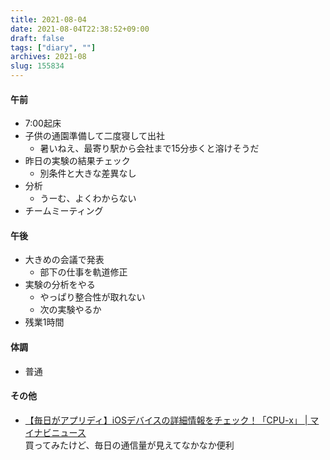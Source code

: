 ```yaml
---
title: 2021-08-04
date: 2021-08-04T22:38:52+09:00
draft: false
tags: ["diary", ""]
archives: 2021-08
slug: 155834
---
```

#### 午前
- 7:00起床
- 子供の通園準備して二度寝して出社
  - 暑いねえ、最寄り駅から会社まで15分歩くと溶けそうだ
- 昨日の実験の結果チェック
  - 別条件と大きな差異なし
- 分析
  - うーむ、よくわからない
- チームミーティング
#### 午後
- 大きめの会議で発表
  - 部下の仕事を軌道修正
- 実験の分析をやる
  - やっぱり整合性が取れない
  - 次の実験やるか
- 残業1時間
#### 体調
- 普通
#### その他
- [【毎日がアプリディ】iOSデバイスの詳細情報をチェック！「CPU-x」 | マイナビニュース](https://news.mynavi.jp/article/20201014-1411396/)  
買ってみたけど、毎日の通信量が見えてなかなか便利